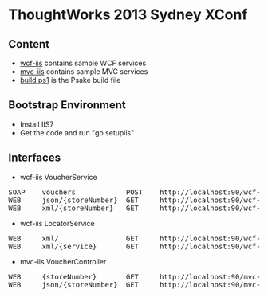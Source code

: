 
ThoughtWorks 2013 Sydney XConf
==============================

Content
-------

* [wcf-iis](http://github.com/jdamore/xconf-services/tree/master/wcf-iis) contains sample WCF services
* [mvc-iis](http://github.com/jdamore/xconf-services/tree/master/mvc-iis) contains sample MVC services
* [build.ps1](http://github.com/jdamore/xconf-services/blob/master/build.ps1) is the Psake build file

Bootstrap Environment
---------------------

* Install IIS7
* Get the code and run "go setupiis"


Interfaces
----------

* wcf-iis VoucherService
<pre>
SOAP	vouchers			POST	http://localhost:90/wcf-iis/VoucherService.svc/Vouchers
WEB		json/{storeNumber}	GET		http://localhost:90/wcf-iis/VoucherService.svc/json/{STORENUMBER}
WEB		xml/{storeNumber}	GET		http://localhost:90/wcf-iis/VoucherService.svc/xml/{STORENUMBER}
</pre>

* wcf-iis LocatorService
<pre>
WEB		xml/				GET		http://localhost:90/wcf-iis/LocatorService.svc/xml/
WEB		xml/{service}		GET		http://localhost:90/wcf-iis/LocatorService.svc/xml/{SERVICE}
</pre>

* mvc-iis VoucherController
<pre>
WEB		{storeNumber}		GET		http://localhost:90/mvc-iis/Voucher/{STORENUMBER}
WEB		json/{storeNumber}	GET		http://localhost:90/mvc-iis/Voucher/json/{STORENUMBER}
</pre>


